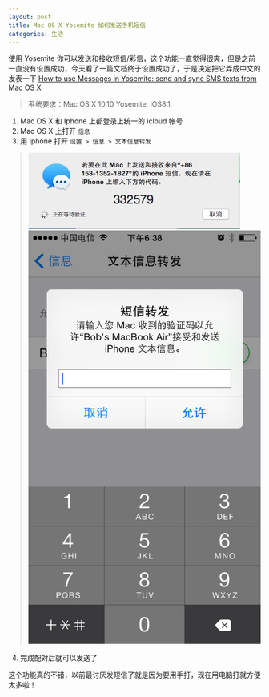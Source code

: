 ```yaml
---
layout: post
title: Mac OS X Yosemite 如何发送手机短信
categories: 生活
---
```


使用 Yosemite 你可以发送和接收短信/彩信，这个功能一直觉得很爽，但是之前一直没有设置成功，今天看了一篇文档终于设置成功了，于是决定把它弄成中文的发表一下 [How to use Messages in Yosemite: send and sync SMS texts from Mac OS X](http://www.macworld.co.uk/how-to/mac/how-send-sms-texts-in-yosemite-3582821/)

> 系统要求：Mac OS X 10.10 Yosemite, iOS8.1.

1. Mac OS X 和 Iphone 上都登录上统一的 icloud 帐号
2. Mac OS X 上打开 `信息`
3. 用 Iphone 打开 `设置 > 信息 > 文本信息转发`
> <img src="/assets/blog/75BE5402-1C6D-4BA4-8FE4-FA4C83C0B142.png" />
> <img src="/assets/blog/IMG_1170.PNG" />
4. 完成配对后就可以发送了

这个功能真的不错，以前最讨厌发短信了就是因为要用手打，现在用电脑打就方便太多啦！
